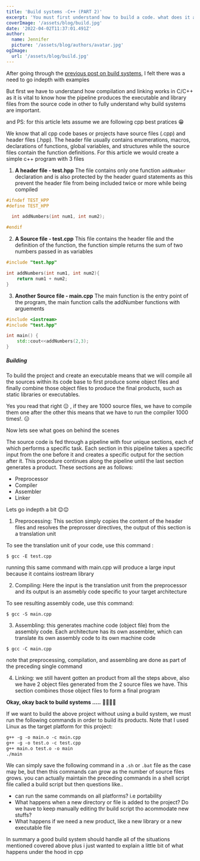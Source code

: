 ```yaml
---
title: 'Build systems -C++ (PART 2)'
excerpt: 'You must first understand how to build a code. what does it actually mean to build a code ?, how diffrent is it from compiling and running ??? I just hope this blog dosent get too long 💀💀😂'
coverImage: '/assets/blog/build.jpg'
date: '2022-04-02T11:37:01.491Z'
author:
  name: Jennifer
  picture: '/assets/blog/authors/avatar.jpg'
ogImage:
  url: '/assets/blog/build.jpg'
---
```


After going through the [previous post on build systems](/posts/buildsystems/), I felt there was a need to go indepth with examples 

But first we have to understand how compilation and linking works in C/C++ as it is vital to know how the pipeline produces the executable and library files from the source code in other to fully understand why build systems are important.

and PS: for this article lets assume we are following cpp best pratices 😁

We know that all cpp code bases or projects have source files (.cpp) and header files (.hpp). The header file usually contains enumerations, macros,  declarations of functions, global variables, and structures while the source files contain the function definitions. For this article we would create a simple c++ program with 3 files 

1. **A header file - test.hpp**
The file contains only one function `addNumber` declaration and is also protected by the header guard statements as this prevent the header file from being included twice or more while being compiled
```c++
#ifndef TEST_HPP
#define TEST_HPP

  int addNumbers(int num1, int num2);

#endif
```

2. **A Source file - test.cpp**
This file contains the header file and the definition of the function, the function simple returns the sum of two numbers passed in as variables
```c++
#include "test.hpp"

int addNumbers(int num1, int num2){
    return num1 + num2;
}
```

3. **Another Source file - main.cpp**
The main function is the entry point of the program, the main function calls the addNumber functions with arguements
```c++
#include <iostream>
#include "test.hpp"

int main() {
    std::cout<<addNumbers(2,3);
}
```

##### Building
To build the project and create an executable means that we will compile all the sources within its code base to first produce some object files and finally combine those object files to produce the final products, such as static libraries or executables.

Yes you read that right 😑 , if they are 1000 source files, we have to compile them one after the other this means that we have to run the compiler 1000 times!. 😑 

Now lets see what goes on behind the scenes

The source code is fed through a pipeline with four unique sections, each of which performs a specific task. Each section in this pipeline takes a specific input from the one before it and creates a specific output for the section after it. This procedure continues along the pipeline until the last section generates a product. These sections are as follows:
- Preprocessor
- Compiler
- Assembler
- Linker

Lets go indepth a bit 😌😌

1. Preprocessing: This section simply copies the content of the header files and resolves the preprosser directives, the output of this section is a translation unit

To see the translation unit of your code, use this command :
```
$ gcc -E test.cpp
```
running this same command with main.cpp will produce a large input because it contains iostream library

2. Compiling: Here the input is the translation unit from the preprocessor and its output is an assmebly code specific to your target architecture

To see resulting assembly code, use this command:
```
$ gcc -S main.cpp
```

3. Assembling: this generates machine code (object file) from the assembly code. Each architecture has its own assembler, which can translate its own assembly code to its own machine code

```
$ gcc -C main.cpp
```
note that preprocessing, compilation, and assembling are done as part of the preceding single command

4. Linking: we still havent gotten an product from all the steps above, also we have 2 object files generated from the 2 source files we have. This section combines those object files to form a final program

**Okay, okay back to build systems .....** 😮‍💨😮‍💨

If we want to build the above project without using a build system, we must run the following commands in order to build its products. Note that I used Linux as the target platform for this project:

```markdown
g++ -g -o main.o -c main.cpp
g++ -g -o test.o -c test.cpp
g++ main.o test.o -o main
./main
```
We can simply save the following command in a `.sh` or `.bat` file as the case may be, but then this commands can grow as the number of source files grows. you can actually maintain the preceding commands in a shell script file called a build script but then questions like..

- can run the same commands on all platforms? i.e portability 
- What happens when a new directory or file is added to the project? Do we have to keep manually editing thr build script tho acommodate new stuffs?
- What happens if we need a new product, like a new library or a new executable file

In summary a  good build system should handle all of the situations mentioned covered above plus i just wanted to explain a little bit of what happens under the hood in cpp 
